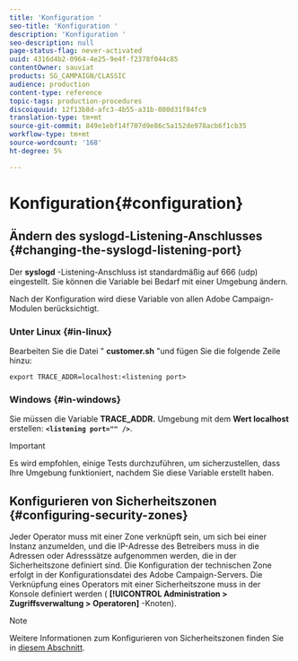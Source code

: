 ```yaml
---
title: 'Konfiguration '
seo-title: 'Konfiguration '
description: 'Konfiguration '
seo-description: null
page-status-flag: never-activated
uuid: 4316d4b2-0964-4e25-9e4f-f2378f044c85
contentOwner: sauviat
products: SG_CAMPAIGN/CLASSIC
audience: production
content-type: reference
topic-tags: production-procedures
discoiquuid: 12f13b8d-afc3-4b55-a31b-080d31f84fc9
translation-type: tm+mt
source-git-commit: 849e1ebf14f707d9e86c5a152de978acb6f1cb35
workflow-type: tm+mt
source-wordcount: '168'
ht-degree: 5%

---
```



# Konfiguration{#configuration}

## Ändern des syslogd-Listening-Anschlusses {#changing-the-syslogd-listening-port}

Der **syslogd** -Listening-Anschluss ist standardmäßig auf 666 (udp) eingestellt. Sie können die Variable bei Bedarf mit einer Umgebung ändern.

Nach der Konfiguration wird diese Variable von allen Adobe Campaign-Modulen berücksichtigt.

### Unter Linux {#in-linux}

Bearbeiten Sie die Datei &quot; **customer.sh** &quot;und fügen Sie die folgende Zeile hinzu:

```
export TRACE_ADDR=localhost:<listening port>
```

### Windows {#in-windows}

Sie müssen die Variable **TRACE_ADDR.** Umgebung mit dem **Wert localhost** erstellen: **`<listening port="" />`**.

>[!IMPORTANT]
>
>Es wird empfohlen, einige Tests durchzuführen, um sicherzustellen, dass Ihre Umgebung funktioniert, nachdem Sie diese Variable erstellt haben.

## Konfigurieren von Sicherheitszonen {#configuring-security-zones}

Jeder Operator muss mit einer Zone verknüpft sein, um sich bei einer Instanz anzumelden, und die IP-Adresse des Betreibers muss in die Adressen oder Adresssätze aufgenommen werden, die in der Sicherheitszone definiert sind. Die Konfiguration der technischen Zone erfolgt in der Konfigurationsdatei des Adobe Campaign-Servers. Die Verknüpfung eines Operators mit einer Sicherheitszone muss in der Konsole definiert werden ( **[!UICONTROL Administration > Zugriffsverwaltung > Operatoren]** -Knoten).

>[!NOTE]
>
>Weitere Informationen zum Konfigurieren von Sicherheitszonen finden Sie in [diesem Abschnitt](../../installation/using/configuring-campaign-server.md#defining-security-zones).
